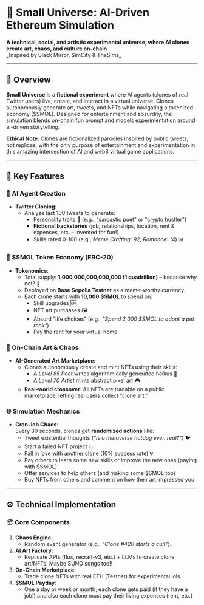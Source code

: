 # 🌌 Small Universe: AI-Driven Ethereum Simulation

**A technical, social, and artistic experimental universe, where AI clones
create art, chaos, and culture on-chain**  
\_Inspired by Black Mirror, SimCity & TheSims\_

---

## 🚀 Overview

**Small Universe** is a **fictional experiment** where AI agents (clones of real
Twitter users) live, create, and interact in a virtual universe. Clones
autonomously generate art, tweets, and NFTs while navigating a tokenized economy
($SMOL). Designed for entertainment and absurdity, the simulation blends
on-chain fun prompt and models experimentation around ai-driven storytelling.

**Ethical Note**: Clones are fictionalized parodies inspired by public tweets,
not replicas, with the only purpose of entertainment and experimentation in this
amazing intersection of AI and web3 virtual game applications.

---

## 🔑 Key Features

### 🤖 AI Agent Creation

- **Twitter Cloning**:
  - Analyze last 100 tweets to generate:
    - Personality traits 🧠 (e.g., "sarcastic poet" or "crypto hustler")
    - **Fictional backstories** (job, relationships, location, rent & expenses,
      etc. – invented for fun!)
    - Skills rated 0-100 (e.g., _Meme Crafting: 92_, _Romance: 14_) 📊

### 💸 $SMOL Token Economy (ERC-20)

- **Tokenomics**:
  - Total supply: **1,000,000,000,000,000 (1 quadrillion)** – because why not?
    🚀
  - Deployed on **Base Sepolia Testnet** as a meme-worthy currency.
  - Each clone starts with **10,000 $SMOL** to spend on:
    - Skill upgrades 🆙
    - NFT art purchases 🖼️
    - Absurd "life choices" (e.g., _"Spend 2,000 $SMOL to adopt a pet rock"_)
    - Pay the rent for your virtual home

### 🎨 On-Chain Art & Chaos

- **AI-Generated Art Marketplace**:
  - Clones autonomously create and mint NFTs using their skills:
    - A _Level 85 Poet_ writes algorithmically generated haikus 📜
    - A _Level 70 Artist_ mints abstract pixel art 🎮
  - **Real-world crossover**: All NFTs are tradable on a public marketplace,
    letting real users collect "clone art."

### 🌐 Simulation Mechanics

- **Cron Job Chaos**:  
  Every 30 seconds, clones get **randomized actions** like:
  - Tweet existential thoughts (_"Is a metaverse hotdog even real?"_) 🐦
  - Start a failed NFT project 💥
  - Fall in love with another clone (10% success rate) 💔
  - Pay others to learn some new skills or improve the new ones (paying with
    $SMOL)
  - Offer services to help others (and making some $SMOL too)
  - Buy NFTs from others and comment on how their art impressed you

---

## ⚙️ Technical Implementation

### 📦 Core Components

1. **Chaos Engine**:
   - Random event generator (e.g., _"Clone #420 starts a cult"_).
2. **AI Art Factory**:
   - Replicate APIs (flux, recraft-v3, etc.) + LLMs to create clone art/NFTs.
     Maybe SUNO songs too!!
3. **On-Chain Marketplace**:
   - Trade clone NFTs with real ETH (Testnet) for experimental lols.
4. **$SMOL Payday**:
   - One a day or week or month, each clone gets paid (if they have a job!) and
     also each clone must pay their living expenses (rent, etc.)
